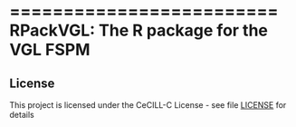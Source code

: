 =========================
RPackVGL: The R package for the VGL FSPM
=========================



## License

This project is licensed under the CeCILL-C License - see file [LICENSE](LICENSE) for details
